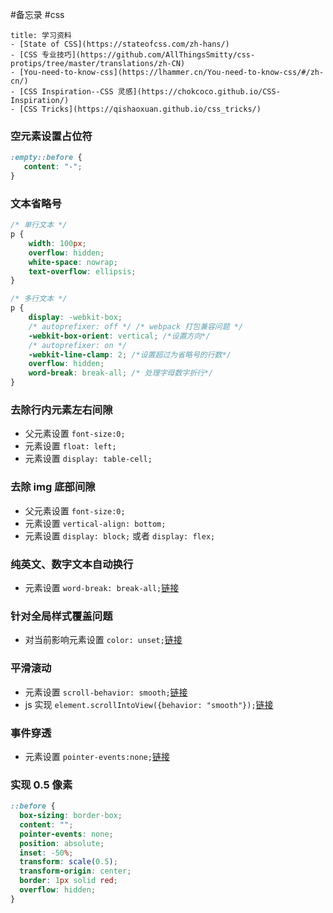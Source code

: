 #备忘录 #css

```ad-info
title: 学习资料
- [State of CSS](https://stateofcss.com/zh-hans/)
- [CSS 专业技巧](https://github.com/AllThingsSmitty/css-protips/tree/master/translations/zh-CN)
- [You-need-to-know-css](https://lhammer.cn/You-need-to-know-css/#/zh-cn/)
- [CSS Inspiration--CSS 灵感](https://chokcoco.github.io/CSS-Inspiration/)
- [CSS Tricks](https://qishaoxuan.github.io/css_tricks/)
```

### 空元素设置占位符

```css
:empty::before {
   content: "-";
}
```

### 文本省略号

```css
/* 单行文本 */
p {
    width: 100px;
    overflow: hidden;
    white-space: nowrap;
    text-overflow: ellipsis;
}

/* 多行文本 */
p {
    display: -webkit-box;
    /* autoprefixer: off */ /* webpack 打包兼容问题 */
    -webkit-box-orient: vertical; /*设置方向*/
    /* autoprefixer: on */
    -webkit-line-clamp: 2; /*设置超过为省略号的行数*/
    overflow: hidden;
    word-break: break-all; /* 处理字母数字折行*/
}
```

### 去除行内元素左右间隙

- 父元素设置 `font-size:0;`
- 元素设置 `float: left;`
- 元素设置 `display: table-cell;`

### 去除 img 底部间隙

- 父元素设置 `font-size:0;`
- 元素设置 `vertical-align: bottom;`
- 元素设置 `display: block;` 或者 `display: flex;`

### 纯英文、数字文本自动换行

- 元素设置 `word-break: break-all;`[链接](https://mdn.io/zh/word-break)

### 针对全局样式覆盖问题

- 对当前影响元素设置 `color: unset;`[链接](https://mdn.io/zh/unset)

### 平滑滚动

- 元素设置 `scroll-behavior: smooth;`[链接](https://mdn.io/zh/scroll-behavior)
- js 实现 `element.scrollIntoView({behavior: "smooth"});`[链接](https://mdn.io/zh/scrollIntoView)

### 事件穿透

- 元素设置 `pointer-events:none;`[链接](https://mdn.io/zh/pointer-events)

### 实现 0.5 像素

```css
::before {
  box-sizing: border-box;
  content: "";
  pointer-events: none;
  position: absolute;
  inset: -50%;
  transform: scale(0.5);
  transform-origin: center;
  border: 1px solid red;
  overflow: hidden;
}
```
